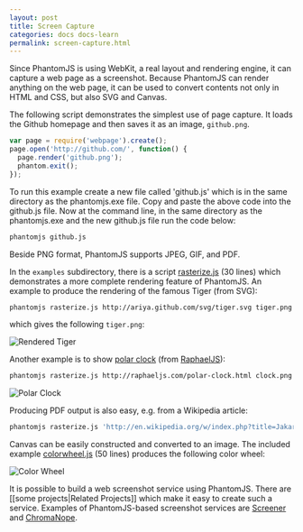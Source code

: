 ```yaml
---
layout: post
title: Screen Capture
categories: docs docs-learn
permalink: screen-capture.html
---
```


Since PhantomJS is using WebKit, a real layout and rendering engine, it can capture a web page as a screenshot. Because PhantomJS can render anything on the web page, it can be used to convert contents not only in HTML and CSS, but also SVG and Canvas.

The following script demonstrates the simplest use of page capture. It loads the Github homepage and then saves it as an image, `github.png`.

```javascript
var page = require('webpage').create();
page.open('http://github.com/', function() {
  page.render('github.png');
  phantom.exit();
});
```

To run this example create a new file called 'github.js' which is in the same directory as the phantomjs.exe file. Copy and paste the above code into the github.js file. Now at the command line, in the same directory as the phantomjs.exe and the new github.js file run the code below:

```bash
phantomjs github.js
```

Beside PNG format, PhantomJS supports JPEG, GIF, and PDF.

In the `examples` subdirectory, there is a script [rasterize.js](https://github.com/ariya/phantomjs/blob/master/examples/rasterize.js) (30 lines) which demonstrates a more complete rendering feature of PhantomJS. An example to produce the rendering of the famous Tiger (from SVG):

```bash
phantomjs rasterize.js http://ariya.github.com/svg/tiger.svg tiger.png
```
which gives the following `tiger.png`:

![Rendered Tiger](http://lh6.ggpht.com/_Oijhf1ZPv-4/TR6iM8J0KrI/AAAAAAAABy4/RCZ8Eg567LM/s400/tiger.png)

Another example is to show [polar clock](http://raphaeljs.com/polar-clock.html) (from [RaphaelJS](http://raphaeljs.com)):

```bash
phantomjs rasterize.js http://raphaeljs.com/polar-clock.html clock.png
```

![Polar Clock](https://lh5.googleusercontent.com/_Oijhf1ZPv-4/TUuUx1o-tuI/AAAAAAAAB00/Ba-Gxl5Zp6Q/s288/polar-clock.png)

Producing PDF output is also easy, e.g. from a Wikipedia article:

```bash
phantomjs rasterize.js 'http://en.wikipedia.org/w/index.php?title=Jakarta&printable=yes' jakarta.pdf
```

Canvas can be easily constructed and converted to an image. The included example [colorwheel.js](https://github.com/ariya/phantomjs/blob/master/examples/colorwheel.js) (50 lines) produces the following color wheel:

![Color Wheel](https://lh3.googleusercontent.com/-xSIzxPtJULw/TVzeP4NPMDI/AAAAAAAAB10/k-c8jB6I5Cg/s288/colorwheel.png)

It is possible to build a web screenshot service using PhantomJS. There are [[some projects|Related Projects]] which make it easy to create such a service. Examples of PhantomJS-based screenshot services are [Screener](http://screener.brachium-system.net) and [ChromaNope](http://chromanope.com/).
